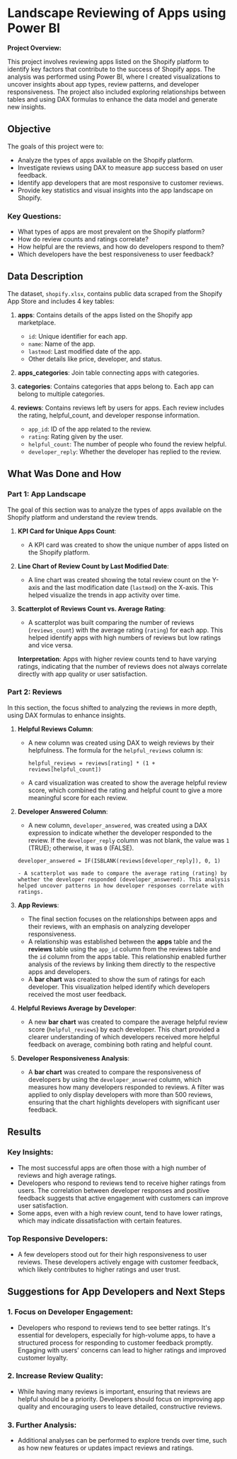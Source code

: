 # Landscape Reviewing of Apps using Power BI

**Project Overview:**

This project involves reviewing apps listed on the Shopify platform to identify key factors that contribute to the success of Shopify apps. The analysis was performed using Power BI, where I created visualizations to uncover insights about app types, review patterns, and developer responsiveness. The project also included exploring relationships between tables and using DAX formulas to enhance the data model and generate new insights.

## Objective

The goals of this project were to:
- Analyze the types of apps available on the Shopify platform.
- Investigate reviews using DAX to measure app success based on user feedback.
- Identify app developers that are most responsive to customer reviews.
- Provide key statistics and visual insights into the app landscape on Shopify.

### Key Questions:
- What types of apps are most prevalent on the Shopify platform?
- How do review counts and ratings correlate?
- How helpful are the reviews, and how do developers respond to them?
- Which developers have the best responsiveness to user feedback?

## Data Description

The dataset, `shopify.xlsx`, contains public data scraped from the Shopify App Store and includes 4 key tables:

1. **apps**: Contains details of the apps listed on the Shopify app marketplace.
   - `id`: Unique identifier for each app.
   - `name`: Name of the app.
   - `lastmod`: Last modified date of the app.
   - Other details like price, developer, and status.

2. **apps_categories**: Join table connecting apps with categories.

3. **categories**: Contains categories that apps belong to. Each app can belong to multiple categories.

4. **reviews**: Contains reviews left by users for apps. Each review includes the rating, helpful_count, and developer response information.
   - `app_id`: ID of the app related to the review.
   - `rating`: Rating given by the user.
   - `helpful_count`: The number of people who found the review helpful.
   - `developer_reply`: Whether the developer has replied to the review.

## What Was Done and How

### Part 1: App Landscape

The goal of this section was to analyze the types of apps available on the Shopify platform and understand the review trends.

1. **KPI Card for Unique Apps Count**:
   - A KPI card was created to show the unique number of apps listed on the Shopify platform.

2. **Line Chart of Review Count by Last Modified Date**:
   - A line chart was created showing the total review count on the Y-axis and the last modification date (`lastmod`) on the X-axis. This helped visualize the trends in app activity over time.

3. **Scatterplot of Reviews Count vs. Average Rating**:
   - A scatterplot was built comparing the number of reviews (`reviews_count`) with the average rating (`rating`) for each app. This helped identify apps with high numbers of reviews but low ratings and vice versa.

   **Interpretation**: Apps with higher review counts tend to have varying ratings, indicating that the number of reviews does not always correlate directly with app quality or user satisfaction.

### Part 2: Reviews

In this section, the focus shifted to analyzing the reviews in more depth, using DAX formulas to enhance insights.

1. **Helpful Reviews Column**:
   - A new column was created using DAX to weigh reviews by their helpfulness. The formula for the `helpful_reviews` column is:
   
     ```DAX
     helpful_reviews = reviews[rating] * (1 + reviews[helpful_count])
     ```
   
   - A card visualization was created to show the average helpful review score, which combined the rating and helpful count to give a more meaningful score for each review.

2. **Developer Answered Column**:
   - A new column, `developer_answered`, was created using a DAX expression to indicate whether the developer responded to the review. If the `developer_reply` column was not blank, the value was `1` (TRUE); otherwise, it was `0` (FALSE).

   ```DAX
   developer_answered = IF(ISBLANK(reviews[developer_reply]), 0, 1)
   
   - A scatterplot was made to compare the average rating (rating) by whether the developer responded (developer_answered). This analysis helped uncover patterns in how developer responses correlate with ratings.

 3. **App Reviews**:
    - The final section focuses on the relationships between apps and their reviews, with an emphasis on analyzing developer responsiveness.
    - A relationship was established between the **apps** table and the **reviews** table using the `app_id` column from the reviews table and the `id` column from the apps table. This relationship enabled further analysis of the reviews by linking them directly to the respective apps and developers.
    - A **bar chart** was created to show the sum of ratings for each developer. This visualization helped identify which developers received the most user feedback.
      
  4. **Helpful Reviews Average by Developer**:
     - A new **bar chart** was created to compare the average helpful review score (`helpful_reviews`) by each developer. This chart provided a clearer understanding of which developers received more helpful feedback on average, combining both rating and helpful count.

5. **Developer Responsiveness Analysis**:
   - A **bar chart** was created to compare the responsiveness of developers by using the `developer_answered` column, which measures how many developers responded to reviews. A filter was applied to only display developers with more than 500 reviews, ensuring that the chart highlights developers with significant user feedback.

  ## Results

### Key Insights:
- The most successful apps are often those with a high number of reviews and high average ratings.
- Developers who respond to reviews tend to receive higher ratings from users. The correlation between developer responses and positive feedback suggests that active engagement with customers can improve user satisfaction.
- Some apps, even with a high review count, tend to have lower ratings, which may indicate dissatisfaction with certain features.

### Top Responsive Developers:
- A few developers stood out for their high responsiveness to user reviews. These developers actively engage with customer feedback, which likely contributes to higher ratings and user trust.

## Suggestions for App Developers and Next Steps

### 1. Focus on Developer Engagement:
   - Developers who respond to reviews tend to see better ratings. It's essential for developers, especially for high-volume apps, to have a structured process for responding to customer feedback promptly. Engaging with users' concerns can lead to higher ratings and improved customer loyalty.

### 2. Increase Review Quality:
   - While having many reviews is important, ensuring that reviews are helpful should be a priority. Developers should focus on improving app quality and encouraging users to leave detailed, constructive reviews. 

### 3. Further Analysis:
   - Additional analyses can be performed to explore trends over time, such as how new features or updates impact reviews and ratings. 
 
